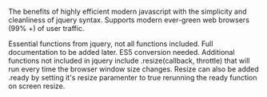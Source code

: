 

The benefits of highly efficient modern javascript with the simplicity and cleanliness of jquery syntax. Supports modern ever-green web browsers (99% +) of user traffic.

Essential functions from jquery, not all functions included. Full documentation to be added later. ES5 conversion needed. Additional functions not included in jquery include .resize(callback, throttle) that will run every time the browser window size changes. Resize can also be added .ready by setting it's resize paramenter to true rerunning the ready function on screen resize.
